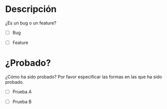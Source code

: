 # Descripción
¿Es un bug o un feature?

- [ ] Bug
- [ ] Feature


# ¿Probado?
¿Cómo ha sido probado?
Por favor especificar las formas en las que ha sido probado.

- [ ] Prueba A
- [ ] Prueba B

